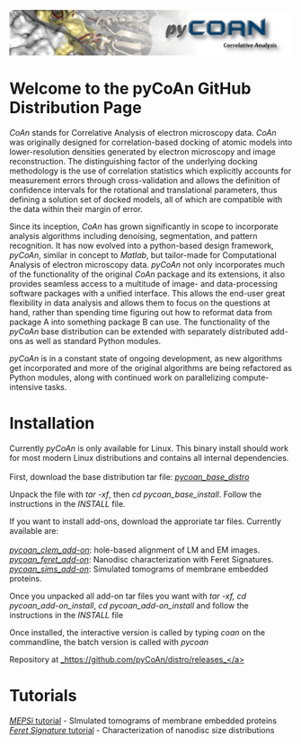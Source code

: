 ![banner](images/pycoan_banner.jpg)

# Welcome to the pyCoAn GitHub Distribution Page

_CoAn_ stands for Correlative Analysis of electron microscopy data.  _CoAn_ was originally designed for correlation-based docking of atomic models into lower-resolution densities generated by electron microscopy and image reconstruction.  The distinguishing factor of the underlying docking methodology is the use of correlation statistics which explicitly accounts for measurement errors through cross-validation and allows the definition of confidence intervals for the rotational and translational parameters, thus defining a solution set of docked models, all of which are compatible with the data within their margin of error.

Since its inception, _CoAn_ has grown significantly in scope to incorporate analysis algorithms including denoising, segmentation, and pattern recognition. It has now evolved into a python-based design framework, _pyCoAn_, similar in concept to _Matlab_, but tailor-made for Computational Analysis of electron microscopy data.  _pyCoAn_ not only incorporates much of the functionality of the original _CoAn_ package and its extensions, it also provides seamless access to a multitude of image- and data-processing software packages with a unified interface. This allows the end-user great flexibility in data analysis and allows them to focus on the questions at hand, rather than spending time figuring out how to reformat data from package A into something package B can use.  The functionality of the _pyCoAn_ base distribution can be extended with separately distributed add-ons as well as standard Python modules. 

_pyCoAn_ is in a constant state of ongoing development, as new algorithms get incorporated and more of the original algorithms are being refactored as Python modules, along with continued work on parallelizing compute-intensive tasks. 


<h1>Installation</h1>

Currently _pyCoAn_ is only available for Linux. This binary install should work for most modern Linux distributions and contains all internal dependencies. <br><br>
First, download the base distribution tar file: <a href="https://github.com/pyCoAn/distro/releases/download/v0.3-fd5cc9d/pycoan_base_distro_0.3-fd5cc9d.tar">_pycoan_base_distro_</a>

Unpack the file with _tar -xf_, then _cd pycoan_base_install_. Follow the instructions in the _INSTALL_ file.

If you want to install add-ons, download the approriate tar files. Currently available are:<br><br>
  <a href="https://github.com/pyCoAn/distro/releases/download/v0.3-fd5cc9d/pycoan_clem_add-on_0.3-fd5cc9d.tar">_pycoan_clem_add-on_</a>: hole-based alignment of LM and EM images.<br>
  <a href="https://github.com/pyCoAn/distro/releases/download/v0.3-fd5cc9d/pycoan_feret_add-on_0.3-fd5cc9d.tar">_pycoan_feret_add-on_</a>: Nanodisc characterization with Feret Signatures.<br>
  <a href="https://github.com/pyCoAn/distro/releases/download/v0.3-fd5cc9d/pycoan_sims_add-on_0.3-fd5cc9d.tar">_pycoan_sims_add-on_</a>: Simulated tomograms of membrane embedded proteins.<br>


Once you unpacked all add-on tar files you want with _tar -xf, cd pycoan_add-on_install_, _cd pycoan_add-on_install_ and follow the instructions in the _INSTALL_ file

Once installed, the interactive version is called by typing _coan_ on the commandline, the batch version is called with _pycoan_

Repository at <a href="https://github.com/pyCoAn/distro/releases">_https://github.com/pyCoAn/distro/releases_</a>

<h1>Tutorials</h1>

<a href="https://htmlpreview.github.io/?https://github.com/pyCoAn/distro/blob/main/docs/MEPSi_Tutorial.html">_MEPSi_ tutorial</a> - SImulated tomograms of membrane embedded proteins<br>
<a href="https://htmlpreview.github.io/?https://github.com/pyCoAn/distro/blob/main/docs/Feret_Tutorial.html">_Feret Signature_ tutorial</a> - Characterization of nanodisc size distributions<br>
         
